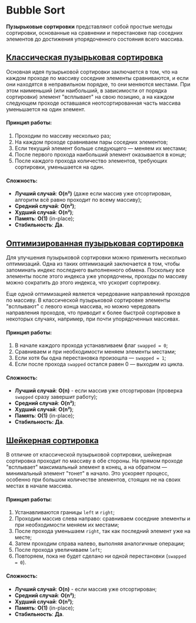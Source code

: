 # Bubble Sort

**Пузырьковые сортировки** представляют собой простые методы сортировки, основанные на сравнении и перестановке пар соседних элементов до достижения упорядоченного состояния всего массива. 

## [Классическая пузырьковая сортировка](bubble_sort.c)

Основная идея пузырьковой сортировки заключается в том, что на каждом проходе по массиву соседние элементы сравниваются, и если они находятся в неправильном порядке, то они меняются местами. При этом наименьший (или наибольший, в зависимости от порядка сортировки) элемент "всплывает" на свою позицию, а на каждом следующем проходе оставшаяся неотсортированная часть массива уменьшается на один элемент.

#### Принцип работы:

1. Проходим по массиву несколько раз;
2. На каждом проходе сравниваем пары соседних элементов;
3. Если текущий элемент больше следующего — меняем их местами;
4. После первого прохода наибольший элемент оказывается в конце;
5. После каждого прохода количество элементов, требующих сортировки, уменьшается на один.

#### Сложность:

- **Лучший случай**: **O(n²)** (даже если массив уже отсортирован, алгоритм всё равно проходит по всему массиву);
- **Средний случай**: **O(n²)**;
- **Худший случай**: **O(n²)**;
- **Память**: **O(1)** (in-place);
- **Стабильность**: **Да**.

## [Оптимизированная пузырьковая сортировка](optimized_bubble_sort.c)

Для улучшения пузырьковой сортировки можно применить несколько оптимизаций. Одна из таких оптимизаций заключается в том, чтобы запоминать индекс последнего выполненного обмена. Поскольку все элементы после этого индекса уже упорядочены, проходы по массиву можно сократить до этого индекса, что ускорит сортировку.

Еще одной оптимизацией является чередование направлений проходов по массиву. В классической пузырьковой сортировке элементы "всплывают" с левого конца массива, но можно чередовать направления проходов, что приводит к более быстрой сортировке в некоторых случаях, например, при почти упорядоченных массивах.

#### Принцип работы:

1. В начале каждого прохода устанавливаем флаг `swapped = 0`;
2. Сравниваем и при необходимости меняем элементы местами;
3. Если хотя бы одна перестановка произошла — `swapped = 1`;
4. Если после прохода `swapped` остался равен 0 — выходим из цикла.

#### Сложность:

- **Лучший случай**: **O(n)** - если массив уже отсортирован (проверка `swapped` сразу завершит работу);
- **Средний случай**: **O(n²)**;
- **Худший случай**: **O(n²)**;
- **Память**: **O(1)** (in-place);
- **Стабильность:** **Да**.

## [Шейкерная сортировка](shaker_sort.c)

В отличие от классической пузырьковой сортировки, шейкерная сортировка проходит по массиву в обе стороны. На прямом проходе "всплывает" максимальный элемент в конец, а на обратном — минимальный элемент "тонет" в начало. Это ускоряет процесс, особенно при большом количестве элементов, стоящих не на своих местах в начале массива.

#### Принцип работы:

1. Устанавливаются границы `left` и `right`;
2. Проходим массив слева направо: сравниваем соседние элементы и при необходимости меняем их местами;
3. После прохода уменьшаем `right`, так как последний элемент уже на месте;
4. Затем проходим справа налево, выполняя аналогичные операции;
5. После прохода увеличиваем `left`;
6. Повторяем, пока не будет сделано ни одной перестановки (`swapped = 0`).
    
#### Сложность:

- **Лучший случай**: **O(n)** - если массив уже отсортирован;
- **Средний случай**: **O(n²)**;
- **Худший случай**: **O(n²)**;
- **Память**: **O(1)** (in-place);
- **Стабильность**: **Да**.